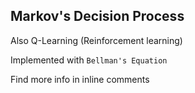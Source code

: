 ## Markov's Decision Process

Also Q-Learning (Reinforcement learning)

Implemented with `Bellman's Equation`

Find more info in inline comments